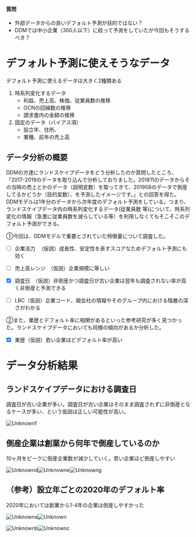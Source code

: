 

#### 質問

- 外部データからの良いデフォルト予測が目的ではない？
- DDMでは中小企業（300人以下）に絞って予測をしていたが今回もそうするべき？

# デフォルト予測に使えそうなデータ

デフォルト予測に使えるデータは大きく2種類ある

1. 時系列変化するデータ
   - 利益、売上高、株価、従業員数の推移
   - OCNの回線数の推移
   - 請求書内の金額の推移
2. 固定のデータ（バイアス項）
   - 設立年、住所、
   - 業種、前年の売上高

## データ分析の概要

DDMの方達にランドスケイプデータをどう分析したのか質問したところ、「2017-2019のデータを取り込んで分析しておりました。201811のデータからその当時の売上とかのデータ（説明変数）を取ってきて、201908のデータで倒産してるかどうか（目的変数）、を予測したイメージです。」との回答を得た。DDMモデルは1年分のデータから次年度のデフォルト予測をしている。つまり、ランドスケイプデータ内の時系列変化するデータ(従業員数 等)について、時系列変化の情報（急激に従業員数を減らしている等）を利用しなくてもそこそこのデフォルト予測ができる。

①今回は、DDMモデルで重要とされていた特徴量について調査した。

- [ ] 企業活力 　(仮説）成長性、安定性を表すスコアなためデフォルト予測にも効く

- [ ] 売上高レンジ　（仮説）企業規模に等しい

- [x] 調査日　（仮説）非倒産かつ調査日が古い企業は翌年も調査されない率が高く非倒産と予測できる

- [ ] LBC（仮説）企業コード、親会社の情報やそのグループ内における階層の深さがわかる

②また、業歴とデフォルト率に相関があるといった参考研究が多く見つかった。ランドスケイプデータにおいても同様の傾向があるか分析した。

- [x] 業歴（仮説）若い企業ほどデフォルト率が高い

# データ分析結果

## ランドスケイプデータにおける調査日

調査日が古い企業が多い。調査日が古い企業はそのまま調査されずに非倒産となるケースが多い、という仮説は正しい可能性が高い。

![Unknownf](/Users/htsuyuk/Desktop/Unknownf.png)

## 倒産企業は創業から何年で倒産しているのか

10ヶ月をピークに倒産企業数が減少していく。若い企業ほど倒産しやすい

![Unknownd](/Users/htsuyuk/Desktop/Unknownd.png)![Unknowne](/Users/htsuyuk/Desktop/Unknowne.png)![Unknowng](/Users/htsuyuk/Desktop/Unknowng.png)

## （参考）設立年ごとの2020年のデフォルト率

2020年においては創業から1-4年の企業は倒産しやすかった

![Unknowna](/Users/htsuyuk/Desktop/Unknowna.png)![Unknown](/Users/htsuyuk/Desktop/Unknown.png)

![Unknownb](/Users/htsuyuk/Desktop/Unknownb.png)![Unknownc](/Users/htsuyuk/Desktop/Unknownc.png)